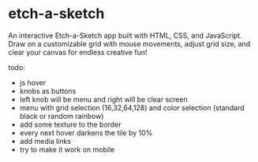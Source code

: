 # etch-a-sketch
An interactive Etch-a-Sketch app built with HTML, CSS, and JavaScript. Draw on a customizable grid with mouse movements, adjust grid size, and clear your canvas for endless creative fun!

todo:
- js hover
- knobs as buttons
- left knob will be menu and right will be clear screen
- menu with grid selection (16,32,64,128) and color selection (standard      black or random rainbow)
- add some texture to the border
- every next hover darkens the tile by 10%
- add media links
- try to make it work on mobile
